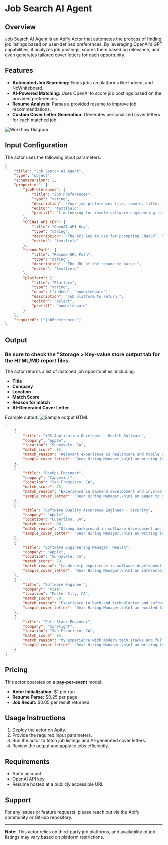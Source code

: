 # Job Search AI Agent

## Overview
Job Search AI Agent is an Apify Actor that automates the process of finding job listings based on user-defined preferences. By leveraging OpenAI's GPT capabilities, it analyzes job postings, scores them based on relevance, and even generates tailored cover letters for each opportunity.

## Features
- **Automated Job Searching:** Finds jobs on platforms like Indeed, and NoWhiteboard.
- **AI-Powered Matching:** Uses OpenAI to score job postings based on the provided preferences.
- **Resume Analysis:** Parses a provided resume to improve job recommendations.
- **Custom Cover Letter Generation:** Generates personalized cover letters for each matched job.

![Workflow Diagram](agent_flow.png)

## Input Configuration
The actor uses the following input parameters:

```json
{
    "title": "Job Search AI Agent",
    "type": "object",
    "schemaVersion": 1,
    "properties": {
        "jobPreferences": {
            "title": "Job Preferences",
            "type": "string",
            "description": "Your job preferences (i.e. remote, title, location, etc.)",
            "editor": "textfield",
            "prefill": "I'm looking for remote software engineering roles in San Francisco, CA."
        },
        "OPENAI_API_KEY": {
            "title": "OpenAI API Key",
            "type": "string",
            "description": "The API key to use for prompting ChatGPT. You will be charged for usage if you don't supply your own API key.",
            "editor": "textfield"
        },
        "resumePath": {
            "title": "Resume URL Path",
            "type": "string",
            "description": "The URL of the resume to parse.",
            "editor": "textfield"
        },
        "platform": {
            "title": "Platform",
            "type": "string",
            "enum": ["indeed", "nowhiteboard"],
            "description": "Job platform to return.",
            "editor": "select",
            "prefill": "nowhiteboard"
        }
    },
    "required": ["jobPreferences"]
}
```

## Output
### Be sure to check the "Storage > Key-value store output tab for the HTML/MD report files.
The actor returns a list of matched job opportunities, including:
- **Title**
- **Company**
- **Location**
- **Match Score**
- **Reason for match**
- **AI-Generated Cover Letter**

Example output:
![Sample output HTML](sample_html.png)
```json
[
    {
        "title": "iOS Application Developer - Health Software",
        "company": "Apple",
        "location": "Sunnyvale, CA",
        "match_score": 85,
        "match_reason": "Relevant experience in healthcare and mobile app development aligns with the job requirements for health software development.",
        "sample_cover_letter": "Dear Hiring Manager,\n\nI am writing to express my interest in the iOS Application Developer position at Apple. With extensive experience in mobile application development and a passion for health technology, I am excited about the opportunity to contribute to Apple's Health team. My background in software engineering, coupled with my experience optimizing API responses, aligns perfectly with the requirements of this role. I look forward to the possibility of discussing how I can contribute to your innovative projects.\n\nSincerely,\nJosh Bishop"
    },
    {
        "title": "DevOps Engineer",
        "company": "Capgemini",
        "location": "San Francisco, CA",
        "match_score": 75,
        "match_reason": "Experience in backend development and involvement in continuous integration and delivery can contribute to DevOps responsibilities.",
        "sample_cover_letter": "Dear Hiring Manager,\n\nI am eager to apply for the DevOps Engineer role at Capgemini. My experience leading backend projects and improving operational workflows has equipped me with the skills necessary for this position. I thrive in environments where collaboration and problem-solving are key, and I am excited to bring my expertise to your team.\n\nBest regards,\nJosh Bishop"
    },
    {
        "title": "Software Quality Assurance Engineer - Security",
        "company": "Apple",
        "location": "Cupertino, CA",
        "match_score": 80,
        "match_reason": "Strong background in software development and testing practices matches the requirements for quality assurance roles focused on security.",
        "sample_cover_letter": "Dear Hiring Manager,\n\nI am writing to express my interest in the Software Quality Assurance Engineer position at Apple. With my background in backend development and my experience in ensuring the quality of complex software systems, I am well-prepared to contribute to your team. My focus on best practices in software engineering ensures that I can effectively help maintain the high standards associated with Apple's products.\n\nSincerely,\nJosh Bishop"
    },
    {
        "title": "Software Engineering Manager, Health",
        "company": "Apple",
        "location": "Sunnyvale, CA",
        "match_score": 78,
        "match_reason": "Leadership experience in software development aligns well with the managerial aspect of this role in the health sector.",
        "sample_cover_letter": "Dear Hiring Manager,\n\nI am interested in the Software Engineering Manager position at Apple. With my experience leading teams in high-stakes environments and my passion for health technology, I believe I would excel in this role. I look forward to the opportunity to leverage my skills to further enhance Apple's innovative health solutions.\n\nBest regards,\nJosh Bishop"
    },
    {
        "title": "Software Engineer",
        "company": "Visa",
        "location": "Foster City, CA",
        "match_score": 70,
        "match_reason": "Experience in back-end technologies and software development can contribute to Visa's payment technology projects.",
        "sample_cover_letter": "Dear Hiring Manager,\n\nI am excited to apply for the Software Engineer position at Visa. My extensive experience in software development, combined with my collaborative spirit, makes me a strong candidate for this role. I am eager to contribute to your team and help build innovative payment solutions.\n\nThank you,\nJosh Bishop"
    },
    {
        "title": "Full Stack Engineer",
        "company": "Corelight",
        "location": "San Francisco, CA",
        "match_score": 85,
        "match_reason": "My experience with modern tech stacks and full-cycle development makes me an ideal fit for this role in a cybersecurity context.",
        "sample_cover_letter": "Dear Hiring Manager,\n\nI am writing to express my enthusiasm for the Full Stack Engineer position at Corelight. With a strong foundation in both front-end and back-end development and a passion for cybersecurity, I am excited about the opportunity to contribute to your innovative team. I look forward to discussing how my skills and experiences align with your company's goals.\n\nWarm regards,\nJosh Bishop"
    }
]
```

## Pricing
This actor operates on a **pay-per-event** model:
- **Actor Initialization:** $1 per run
- **Resume Parse:** $0.25 per page
- **Job Result:** $0.05 per result returned

## Usage Instructions
1. Deploy the actor on Apify.
2. Provide the required input parameters.
3. Run the actor to fetch job listings and AI-generated cover letters.
4. Review the output and apply to jobs efficiently.

## Requirements
- Apify account
- OpenAI API key
- Resume hosted at a publicly accessible URL

## Support
For any issues or feature requests, please reach out via the Apify community or GitHub repository.

---
**Note:** This actor relies on third-party job platforms, and availability of job listings may vary based on platform restrictions.
